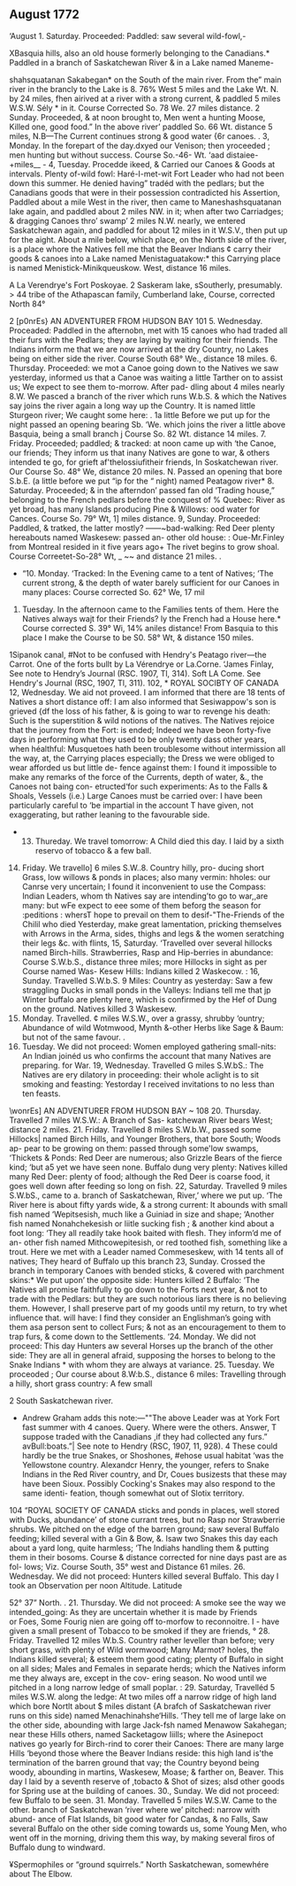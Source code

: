 ## August 1772

‘August 1. Saturday. Proceeded: Paddled: saw several wild-fowl,- 
  
XBasquia hills, also an old house formerly belonging to the Canadians.* 
Paddled in a branch of Saskatchewan River & in a Lake named Maneme- 
  
shahsquatanan Sakabegan* on the South of the main river. From the” 
main river in the brancly to the Lake is 8. 76% West 5 miles and the 
Lake Wt. N. by 24 miles, fhen airived at a river with a strong current, 
& paddled 5 miles W.S.W. Sély * in it. Course Corrected So. 78 We. 27 
miles distance. 
2 Sunday. Proceeded, & at noon brought to, Men went a hunting 
Moose, Killed one, good food.” In the above river’ paddled So. 66 Wt. 
distance 5 miles, N.B—The Current continues strong & good water {6r 
canoes. . 
3, Monday. In the forepart of the day.dxyed our Venison; then 
yroceeded ; men hunting but without success. Course So.-46- Wt. ‘aad 
distaiee-+miles__ - 
4, Tuesday. Procedde ikeed, & Carried our Canoes 
& Goods at intervals. Plenty of-wild fowl: Haré-I-met-wit 
Fort Leader who had not been down this summer. He denied having” 
tradéd with the pedlars; but the Canadians goods that were in their 
possession contradicted his Assertion, Paddled about a mile West in 
the river, then came to Maneshashsquatanan lake again, and paddled 
about 2 miles NW. in it; when after two Carriadges; & dragging 
Canoes thro’ swamp’ 2 miles N.W. nearly, we entered Saskatchewan 
again, and paddled for about 12 miles in it W.S.V., then put up for the 
aight. About a mile below, which place, on the North side of the river, 
is a place whore the Natives fell me that the Beaver Indians ¢ carry their 
goods & canoes into a Lake named Menistaguatakow:* this Carrying 
place is named Menistick-Minikqueuskow. 
West, distance 16 miles. 
  
    
   
      
   
  
  
     
    
  
  
A La Verendrye's Fort Poskoyae. 
2 Saskeram lake, 
sSoutherly, presumably. > 
44 tribe of the Athapascan family, 
Cumberland lake, 
Course, corrected North 84° 
  
  
  
2
[p0nrEs} AN ADVENTURER FROM HUDSON BAY 101 
5. Wednesday. Proceaded: Paddled in the afternobn, met with 
15 canoes who had traded all their furs with the Pedlars; they are laying 
by waiting for their friends. The Indians inform me that we are now 
arrived at the dry Country, no Lakes being on either side the river. 
Course South 68° We., distance 18 miles. 
6. Thursday. Proceeded: we mot a Canoe going down to the 
Natives we saw yesterday, informed us that a Canoe was waiting a little 
Tarther on to assist us; We expect to see them to-morrow. After pad- 
dling about 4 miles nearly 8.W. We pasced a branch of the river which 
runs W.b.S. & which the Natives say joins the river again a long way up 
the Country. It is named little Sturgeon river; We caught some here: 
. 1a little Before we put up for the night passed an opening bearing Sb. 
‘We. which joins the river a little above Basquia, being a small branch j 
Course So. 82 Wt. distance 14 miles. 
7. Friday. Proceeded; paddled; & tracked: at noon came up with 
‘the Canoe, our friends; They inform us that inany Natives are gone to 
war, & others intended te go, for grieft af'thelossiufitheir friends, In 
Soskatchewan river. Our Course So. 48° We, distance 20 miles. N. 
Passed an opening that bore S.b.E. (a little before we put “ip for the 
“ night) named Peatagow river* 
8. Saturday. Proceeded; & in the afterndon’ passed fan old 
‘Trading house,” belonging to the French pedlars before the conquest of % 
Quebec: River as yet broad, has many Islands producing Pine & Willows: 
ood water for Cances. Course So. 79° Wt, 1] miles distance. 
9, Sunday. Proceeded: Paddled, & tratked, the latter mostly? 
——~bad-walking: Red Deer plenty hereabouts named Waskesew: passed an- 
other old house: : Oue-Mr.Finley from Montreal resided in it five years 
ago+ The rivet begins to grow shoal. Course Correetet-So-28° Wt, _ 
~~ and distance 21 miles. . 
- “10. Monday. ‘Tracked: In the Evening came to a tent of Natives; 
‘The current strong, & the depth of water barely sufficient for our Canoes 
in many places: Course corrected So. 62° We, 17 mil 
1. Tuesday. In the afternoon came to the Families 
tents of them. Here the Natives always wajt for their Friends? 
ly the French had a House here.* Course corrected S. 39° Wi, 14% 
aniles distance! From Basquia to this place I make the Course to be S0. 
58° Wt, & distance 150 miles. 
      
    
    
  
   
  
  
1Sipanok canal, 
#Not to be confused with Hendry's Peatago river—the Carrot. 
One of the forts bullt by La Vérendrye or La.Corne. 
‘James Finlay, See note to Hendry’s Journal (RSC. 1907, Tl, 314). 
Soft LA Come. See Hendry's Journal (RSC, 1907, Tl, 311).
102, * ROYAL SOCIBTY OF CANADA 
12, Wednesday. We aid not proveed. I am informed that there 
are 18 tents of Natives a short distance off: I am also informed that 
Sesiwappow's son is grieved {df the loss of his father, & is going to war 
to revenge his death: Such is the superstition & wild notions of the 
natives. The Natives rejoice that the journey from the Fort: is ended; 
Indeed we have beon forty-five days in performing what they used to be 
only twenty dass other years, when héalthful: Musquetoes hath been 
troublesome without intermission all the way, at, the Carrying places 
especially; the Dress we were obliged to wear afforded us but little de- 
fence against them: I found it impossible to make any remarks of the 
force of the Currents, depth of water, &., the Canoes not baing con- 
etructed‘for such experiments: As to the Falls & Shoals, Vessels (i.e.) 
Large Canoes must be carried over: I have been particularly careful to 
‘be impartial in the account T have given, not exaggerating, but rather 
leaning to the favourable side. 
* 13. Thureday. We travel tomorrow: A Child died this day. I 
Iaid by a sixth reservo of tobacco & a few ball. 
14. Friday. We travello] 6 miles S.W..8. Country hilly, pro- 
ducing short Grass, low willows & ponds in places; also many vermin: 
hholes: our Canrse very uncertain; I found it inconvenient to use the 
Compass: Indian Leaders, whom th Natives say are intending’to go to 
war,,are many: but wFe expect to eee some of them beforg the season for 
:peditions : whersT hope to prevail on them to desif-"The-Friends 
of the Chilil who died Yesterday, make great lamentation, pricking 
themselves with Arrows in the Arma, sides, thighs and legs & the women 
seratching their legs &c. with flints, 
15, Saturday. ‘Travelled over several hillocks named Birch-hills. 
Strawberries, Rasp and Hip-berries in abundance: Course S.W.b.S., 
distance three miles; more Hillocks in sight as per Course named Was- 
Kesew Hills: Indians killed 2 Waskecow. : 
16, Sunday. Travelled S.W.b.S. 9 Miles: Country as yesterday: 
Saw a few straggling Ducks in small ponds in the Valleys: Indians tell 
me that jp Winter buffalo are plenty here, which is confirmed by the 
Hef of Dung on the ground. Natives killed 3 Waskesew. 
17. Monday. Travelled. ¢ miles W.S.W., over a grassy, shrubby 
‘ountry; Abundance of wild Wotmwood, Mynth &-other Herbs like 
Sage & Baum: but not of the same favour. . 
18. Tuesday. We did not proceed: Women employed gathering 
small-nits: An Indian joinéd us who confirms the account that many 
Natives are preparing. for War. 
19, Wednesday. Travelled G miles S.W.bS.: The Natives are 
ery dilatory in proceeding: their whole aclight is to sit smoking and 
feasting: Yestorday I received invitations to no less than ten feasts. 
  
   
    
  
  
  
 
  
  
  
    
     
  
  
  
\wonrEs] AN ADVENTURER FROM HUDSON BAY ~ 108 
20. Thursday. Travelled 7 miles W.S.W.: A Branch of Sas- 
katchewan River bears West; distance 2 miles. 
21. Friday. Travelled 8 miles S.W.b.W., passed some Hillocks| 
named Birch Hills, and Younger Brothers, that bore South; Woods ap- 
pear to be growing on them: passed through some'low swamps, ‘Thickets 
& Ponds: Red Deer are numerous; also Grizzle Bears of the fierce kind; 
‘but a5 yet we have seen none. Buffalo dung very plenty: Natives killed 
many Red Deer: plenty of food; although the Red Deer is coarse food, 
it goes well down after feeding so long on fish. 
22, Saturday. Travelled 9 miles S.W.bS., came to a. branch of 
Saskatchewan, River,’ where we put up. ‘The River here is about fifty 
yards wide, & a strong current: It abounds with small fish named 
‘Wepitsesish, much like a Guiniad in size and shape; ‘Another fish named 
Nonahchekesish or liitle sucking fish ; & another kind about a foot long: 
‘They all readily take hook baited with flesh. They inform’d me of an- 
other fish named Mithcowepitesish, or red toothed fish, something like a 
trout. Here we met with a Leader named Commeseskew, with 14 tents 
all of natives; They heard of Buffalo up this branch 
23, Sunday. Crossed the branch in temporary Canoes with bended 
sticks, & covered with parchment skins:* We put upon’ the opposite 
side: Hunters killed 2 Buffalo: ‘The Natives all promise faithfully to 
go down to the Forts next year, & not to trade with the Pedlars: but they 
are such notorious liars there is no believing them. However, I shall 
preserve part of my goods until my return, to try whet influence that. 
will have: I find they consider an Englishman’s going with them asa 
person sent to collect Furs; & not as an encouragement to them to trap 
furs, & come down to the Settlements. 
‘24. Monday. We did not proceed: This day Hunters aw several 
Horses up the branch of the other side: They are all in general afraid, 
supposing the horses to belong to the Snake Indians * with whom they 
are always at variance. 
25. Tuesday. We proceoded ; Our course about 8.W:b.S., distance 
6 miles: Travelling through a hilly, short grass country: A few small 
   
  
2 South Saskatchewan river. 
+ Andrew Graham adds this note:—""The above Leader was at York Fort 
fast summer with 4 canoes. Query. Where were the others. Answer, T 
suppose traded with the Canadians ,if they had collected any furs.” 
avBull:boats.”| See note to Hendry (RSC, 1907, 11, 928). 
4 These could hardly be the true Snakes, or Shoshones, #ehose usual habitat 
‘was the Yellowstone country. Alexandcr Henry, the younger, refers to Snake 
Indians in the Red River country, and Dr, Coues busizests that these may have 
been Sioux. Possibly Cocking's Snakes may also respond to the same identi- 
feation, though somewhat out of Slotix territory.
  
104 “ROYAL SOCIETY OF CANADA 
sticks and ponds in places, well stored with Ducks, abundance’ of stone 
currant trees, but no Rasp nor Strawberrie shrubs. We pitched on the 
edge of the barren ground; saw several Buffalo feeding; killed several 
with a Gin & Bow, &. Isaw two Snakes this day each about a yard 
long, quite harmless; ‘The Indiahs handling them & putting them in 
their bosoms. Course & distance corrected for nine days past are as fol- 
lows; Viz. Course South, 35° west and Distance 61 miles. 
26. Wednesday. We did not proceed: Hunters killed several 
Buffalo. This day I took an Observation per noon Altitude. Latitude 
  
52° 37” North. . 
21. Thursday. We did not proceed: A smoke see the way we 
intended_going: As they are uncertain whether it is made by Friends   
      or Foes, Some Fourig nien are going off to-morfow to reconnoitre. I - 
have given a small present of Tobacco to be smoked if they are friends, ° 
28. Friday. Travelled 12 miles W.b.S. Country rather leveller 
than before; very short grass, with plenty of Wild wormwood; Many 
Marmot? holes, the Indians killed several; & esteem them good cating; 
plenty of Buffalo in sight on all sides; Males and Females in separate 
herds; which the Natives inform me they always are, except in the cov- 
ering season. No wood until we pitched in a long narrow ledge of small 
poplar. : 
29. Saturday, Travelléd 5 miles W.S.W. along the ledge: At two 
miles off a narrow ridge of high land which bore Nortlt about $ miles 
distant {A brafch of Saskatchewan river runs on this side) named 
Menachinahshe‘Hills. ‘They tell me of large lake on the other side, 
abounding with large Jack-fsh named Menawow Sakahegan; near these 
Hills others, named Sacketagow Iiills; where the Asinepoct natives go 
yearly for Birch-rind to corer their Canoes: There are many large Hills 
‘beyond those where the Beaver Indians reside: this high land is'the 
termination of the barren ground that vay; the Country beyond being 
woody, abounding in martins, Waskesew, Moase; & farther on, Beaver. 
This day I laid by a seventh reserve of ,tobacto & Shot of sizes; alsd 
other goods for Spring use at the building of canoes. 
30., Sunday. We did not proceed: few Buffalo to be seen. 
31. Monday. Travelled 5 miles W.S.W. Came to the other. 
branch of Saskatchewan ‘river where we’ pitched: narrow with abund- 
ance of Flat Islands, bit good water for Candas, & no Falls, Saw 
several Buffalo on the other side coming towards us, some Young Men, 
who went off in the morning, driving them this way, by making several 
firos of Buffalo dung to windward. 
  
¥Spermophiles or “ground squirrels.” 
North Saskatchewan, somewhére about The Elbow. 
 
